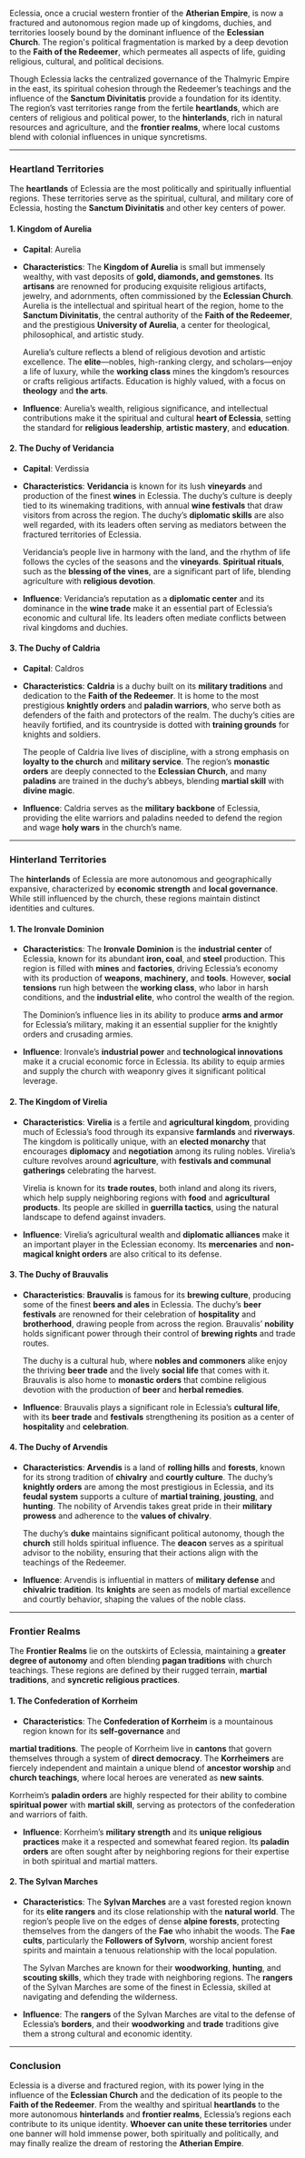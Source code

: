Eclessia, once a crucial western frontier of the **Atherian Empire**, is now a fractured and autonomous region made up of kingdoms, duchies, and territories loosely bound by the dominant influence of the **Eclessian Church**. The region's political fragmentation is marked by a deep devotion to the **Faith of the Redeemer**, which permeates all aspects of life, guiding religious, cultural, and political decisions. 

Though Eclessia lacks the centralized governance of the Thalmyric Empire in the east, its spiritual cohesion through the Redeemer’s teachings and the influence of the **Sanctum Divinitatis** provide a foundation for its identity. The region’s vast territories range from the fertile **heartlands**, which are centers of religious and political power, to the **hinterlands**, rich in natural resources and agriculture, and the **frontier realms**, where local customs blend with colonial influences in unique syncretisms.

---

### **Heartland Territories**

The **heartlands** of Eclessia are the most politically and spiritually influential regions. These territories serve as the spiritual, cultural, and military core of Eclessia, hosting the **Sanctum Divinitatis** and other key centers of power.

#### **1. Kingdom of Aurelia**

- **Capital**: Aurelia
- **Characteristics**: The **Kingdom of Aurelia** is small but immensely wealthy, with vast deposits of **gold, diamonds, and gemstones**. Its **artisans** are renowned for producing exquisite religious artifacts, jewelry, and adornments, often commissioned by the **Eclessian Church**. Aurelia is the intellectual and spiritual heart of the region, home to the **Sanctum Divinitatis**, the central authority of the **Faith of the Redeemer**, and the prestigious **University of Aurelia**, a center for theological, philosophical, and artistic study.
  
  Aurelia’s culture reflects a blend of religious devotion and artistic excellence. The **elite**—nobles, high-ranking clergy, and scholars—enjoy a life of luxury, while the **working class** mines the kingdom’s resources or crafts religious artifacts. Education is highly valued, with a focus on **theology** and **the arts**.

- **Influence**: Aurelia’s wealth, religious significance, and intellectual contributions make it the spiritual and cultural **heart of Eclessia**, setting the standard for **religious leadership**, **artistic mastery**, and **education**.

#### **2. The Duchy of Veridancia**

- **Capital**: Verdissia
- **Characteristics**: **Veridancia** is known for its lush **vineyards** and production of the finest **wines** in Eclessia. The duchy’s culture is deeply tied to its winemaking traditions, with annual **wine festivals** that draw visitors from across the region. The duchy’s **diplomatic skills** are also well regarded, with its leaders often serving as mediators between the fractured territories of Eclessia.

  Veridancia’s people live in harmony with the land, and the rhythm of life follows the cycles of the seasons and the **vineyards**. **Spiritual rituals**, such as the **blessing of the vines**, are a significant part of life, blending agriculture with **religious devotion**.

- **Influence**: Veridancia’s reputation as a **diplomatic center** and its dominance in the **wine trade** make it an essential part of Eclessia’s economic and cultural life. Its leaders often mediate conflicts between rival kingdoms and duchies.

#### **3. The Duchy of Caldria**

- **Capital**: Caldros
- **Characteristics**: **Caldria** is a duchy built on its **military traditions** and dedication to the **Faith of the Redeemer**. It is home to the most prestigious **knightly orders** and **paladin warriors**, who serve both as defenders of the faith and protectors of the realm. The duchy’s cities are heavily fortified, and its countryside is dotted with **training grounds** for knights and soldiers.

  The people of Caldria live lives of discipline, with a strong emphasis on **loyalty to the church** and **military service**. The region’s **monastic orders** are deeply connected to the **Eclessian Church**, and many **paladins** are trained in the duchy’s abbeys, blending **martial skill** with **divine magic**.

- **Influence**: Caldria serves as the **military backbone** of Eclessia, providing the elite warriors and paladins needed to defend the region and wage **holy wars** in the church’s name.

---

### **Hinterland Territories**

The **hinterlands** of Eclessia are more autonomous and geographically expansive, characterized by **economic strength** and **local governance**. While still influenced by the church, these regions maintain distinct identities and cultures.

#### **1. The Ironvale Dominion**

- **Characteristics**: The **Ironvale Dominion** is the **industrial center** of Eclessia, known for its abundant **iron, coal**, and **steel** production. This region is filled with **mines** and **factories**, driving Eclessia’s economy with its production of **weapons**, **machinery**, and **tools**. However, **social tensions** run high between the **working class**, who labor in harsh conditions, and the **industrial elite**, who control the wealth of the region.

  The Dominion’s influence lies in its ability to produce **arms and armor** for Eclessia’s military, making it an essential supplier for the knightly orders and crusading armies.

- **Influence**: Ironvale’s **industrial power** and **technological innovations** make it a crucial economic force in Eclessia. Its ability to equip armies and supply the church with weaponry gives it significant political leverage.

#### **2. The Kingdom of Virelia**

- **Characteristics**: **Virelia** is a fertile and **agricultural kingdom**, providing much of Eclessia’s food through its expansive **farmlands** and **riverways**. The kingdom is politically unique, with an **elected monarchy** that encourages **diplomacy** and **negotiation** among its ruling nobles. Virelia’s culture revolves around **agriculture**, with **festivals and communal gatherings** celebrating the harvest.

  Virelia is known for its **trade routes**, both inland and along its rivers, which help supply neighboring regions with **food** and **agricultural products**. Its people are skilled in **guerrilla tactics**, using the natural landscape to defend against invaders.

- **Influence**: Virelia’s agricultural wealth and **diplomatic alliances** make it an important player in the Eclessian economy. Its **mercenaries** and **non-magical knight orders** are also critical to its defense.

#### **3. The Duchy of Brauvalis**

- **Characteristics**: **Brauvalis** is famous for its **brewing culture**, producing some of the finest **beers and ales** in Eclessia. The duchy’s **beer festivals** are renowned for their celebration of **hospitality** and **brotherhood**, drawing people from across the region. Brauvalis’ **nobility** holds significant power through their control of **brewing rights** and trade routes.

  The duchy is a cultural hub, where **nobles and commoners** alike enjoy the thriving **beer trade** and the lively **social life** that comes with it. Brauvalis is also home to **monastic orders** that combine religious devotion with the production of **beer** and **herbal remedies**.

- **Influence**: Brauvalis plays a significant role in Eclessia’s **cultural life**, with its **beer trade** and **festivals** strengthening its position as a center of **hospitality** and **celebration**.

#### **4. The Duchy of Arvendis**

- **Characteristics**: **Arvendis** is a land of **rolling hills** and **forests**, known for its strong tradition of **chivalry** and **courtly culture**. The duchy’s **knightly orders** are among the most prestigious in Eclessia, and its **feudal system** supports a culture of **martial training**, **jousting**, and **hunting**. The nobility of Arvendis takes great pride in their **military prowess** and adherence to the **values of chivalry**.

  The duchy’s **duke** maintains significant political autonomy, though the **church** still holds spiritual influence. The **deacon** serves as a spiritual advisor to the nobility, ensuring that their actions align with the teachings of the Redeemer.

- **Influence**: Arvendis is influential in matters of **military defense** and **chivalric tradition**. Its **knights** are seen as models of martial excellence and courtly behavior, shaping the values of the noble class.

---

### **Frontier Realms**

The **Frontier Realms** lie on the outskirts of Eclessia, maintaining a **greater degree of autonomy** and often blending **pagan traditions** with church teachings. These regions are defined by their rugged terrain, **martial traditions**, and **syncretic religious practices**.

#### **1. The Confederation of Korrheim**

- **Characteristics**: The **Confederation of Korrheim** is a mountainous region known for its **self-governance** and

 **martial traditions**. The people of Korrheim live in **cantons** that govern themselves through a system of **direct democracy**. The **Korrheimers** are fiercely independent and maintain a unique blend of **ancestor worship** and **church teachings**, where local heroes are venerated as **new saints**.

  Korrheim’s **paladin orders** are highly respected for their ability to combine **spiritual power** with **martial skill**, serving as protectors of the confederation and warriors of faith.

- **Influence**: Korrheim’s **military strength** and its **unique religious practices** make it a respected and somewhat feared region. Its **paladin orders** are often sought after by neighboring regions for their expertise in both spiritual and martial matters.

#### **2. The Sylvan Marches**

- **Characteristics**: The **Sylvan Marches** are a vast forested region known for its **elite rangers** and its close relationship with the **natural world**. The region’s people live on the edges of dense **alpine forests**, protecting themselves from the dangers of the **Fae** who inhabit the woods. The **Fae cults**, particularly the **Followers of Sylvorn**, worship ancient forest spirits and maintain a tenuous relationship with the local population.

  The Sylvan Marches are known for their **woodworking**, **hunting**, and **scouting skills**, which they trade with neighboring regions. The **rangers** of the Sylvan Marches are some of the finest in Eclessia, skilled at navigating and defending the wilderness.

- **Influence**: The **rangers** of the Sylvan Marches are vital to the defense of Eclessia’s **borders**, and their **woodworking** and **trade** traditions give them a strong cultural and economic identity.

---

### **Conclusion**

Eclessia is a diverse and fractured region, with its power lying in the influence of the **Eclessian Church** and the dedication of its people to the **Faith of the Redeemer**. From the wealthy and spiritual **heartlands** to the more autonomous **hinterlands** and **frontier realms**, Eclessia’s regions each contribute to its unique identity. **Whoever can unite these territories** under one banner will hold immense power, both spiritually and politically, and may finally realize the dream of restoring the **Atherian Empire**.